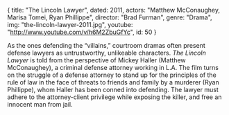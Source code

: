 {
  title: "The Lincoln Lawyer",
  dated: 2011,
  actors: "Matthew McConaughey, Marisa Tomei, Ryan Phillippe",
  director: "Brad Furman",
  genre: "Drama",
  img: "the-lincoln-lawyer-2011.jpg",
  youtube: "http://www.youtube.com/v/h6M2ZbuGfYc",
  id: 50
}

As the ones defending the “villains,” courtroom dramas often present defense lawyers as untrustworthy, unlikeable characters. _The Lincoln Lawyer_ is told from the perspective of Mickey Haller (Matthew McConaughey), a criminal defense attorney working in L.A. The film turns on the struggle of a defense attorney to stand up for the principles of the rule of law in the face of threats to friends and family by a murderer (Ryan Phillippe), whom Haller has been conned into defending. The lawyer must adhere to the attorney-client privilege while exposing the killer, and free an innocent man from jail.